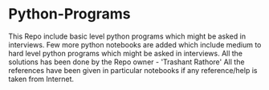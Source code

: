 # Python-Programs
This Repo include basic level python programs which might be asked in interviews.
Few more python notebooks are added which include medium to hard level python programs which might be asked in interviews.
All the solutions has been done by the Repo owner - 'Trashant Rathore' 
All the references have been given in particular notebooks if any reference/help is taken from Internet.
